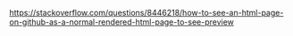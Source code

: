 https://stackoverflow.com/questions/8446218/how-to-see-an-html-page-on-github-as-a-normal-rendered-html-page-to-see-preview